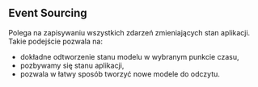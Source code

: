 ## Event Sourcing

Polega na zapisywaniu wszystkich zdarzeń zmieniających stan aplikacji.
Takie podejście pozwala na:
- dokładne odtworzenie stanu modelu w wybranym punkcie czasu,
- pozbywamy się stanu aplikacji,
- pozwala w łatwy sposób tworzyć nowe modele do odczytu.